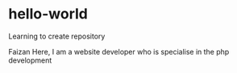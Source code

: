 # hello-world
Learning to create repository

Faizan Here, I am a website developer who is specialise in the php development
